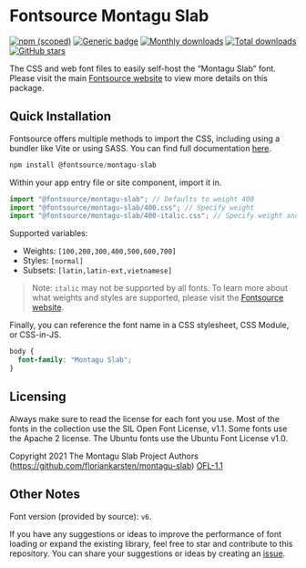 # Fontsource Montagu Slab

[![npm (scoped)](https://img.shields.io/npm/v/@fontsource/montagu-slab?color=brightgreen)](https://www.npmjs.com/package/@fontsource/montagu-slab) [![Generic badge](https://img.shields.io/badge/fontsource-passing-brightgreen)](https://github.com/fontsource/fontsource) [![Monthly downloads](https://badgen.net/npm/dm/@fontsource/montagu-slab)](https://github.com/fontsource/fontsource) [![Total downloads](https://badgen.net/npm/dt/@fontsource/montagu-slab)](https://github.com/fontsource/fontsource) [![GitHub stars](https://img.shields.io/github/stars/fontsource/fontsource.svg?style=social&label=Star)](https://github.com/fontsource/fontsource/stargazers)

The CSS and web font files to easily self-host the “Montagu Slab” font. Please visit the main [Fontsource website](https://fontsource.org/fonts/montagu-slab) to view more details on this package.

## Quick Installation

Fontsource offers multiple methods to import the CSS, including using a bundler like Vite or using SASS. You can find full documentation [here](https://fontsource.org/docs/getting-started/introduction).

```javascript
npm install @fontsource/montagu-slab
```

Within your app entry file or site component, import it in.

```javascript
import "@fontsource/montagu-slab"; // Defaults to weight 400
import "@fontsource/montagu-slab/400.css"; // Specify weight
import "@fontsource/montagu-slab/400-italic.css"; // Specify weight and style
```

Supported variables:
- Weights: `[100,200,300,400,500,600,700]`
- Styles: `[normal]`
- Subsets: `[latin,latin-ext,vietnamese]`

> Note: `italic` may not be supported by all fonts. To learn more about what weights and styles are supported, please visit the [Fontsource website](https://fontsource.org/fonts/montagu-slab).

Finally, you can reference the font name in a CSS stylesheet, CSS Module, or CSS-in-JS.

```css
body {
  font-family: "Montagu Slab";
}
```

## Licensing
Always make sure to read the license for each font you use. Most of the fonts in the collection use the SIL Open Font License, v1.1. Some fonts use the Apache 2 license. The Ubuntu fonts use the Ubuntu Font License v1.0.

Copyright 2021 The Montagu Slab Project Authors (https://github.com/floriankarsten/montagu-slab)
[OFL-1.1](http://scripts.sil.org/OFL)

## Other Notes
Font version (provided by source): `v6`.

If you have any suggestions or ideas to improve the performance of font loading or expand the existing library, feel free to star and contribute to this repository. You can share your suggestions or ideas by creating an [issue](https://github.com/fontsource/fontsource/issues).